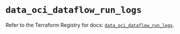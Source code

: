 # `data_oci_dataflow_run_logs`

Refer to the Terraform Registry for docs: [`data_oci_dataflow_run_logs`](https://registry.terraform.io/providers/oracle/oci/7.19.0/docs/data-sources/dataflow_run_logs).
